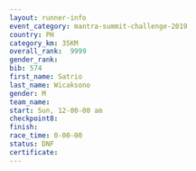 ```yaml
---
layout: runner-info 
event_category: mantra-summit-challenge-2019 
country: PH
category_km: 35KM 
overall_rank:  9999
gender_rank: 
bib: 574
first_name: Satrio
last_name: Wicaksono
gender: M
team_name: 
start: Sun, 12-00-00 am
checkpoint8: 
finish: 
race_time: 0-00-00
status: DNF
certificate: 
---
```

